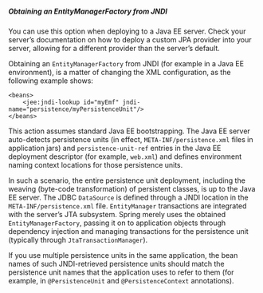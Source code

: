 ##### Obtaining an EntityManagerFactory from JNDI

You can use this option when deploying to a Java EE server. Check your server’s documentation on how to deploy a custom JPA provider into your server, allowing for a different provider than the server’s default.

Obtaining an `EntityManagerFactory` from JNDI (for example in a Java EE environment), is a matter of changing the XML configuration, as the following example shows:

```
<beans>
    <jee:jndi-lookup id="myEmf" jndi-name="persistence/myPersistenceUnit"/>
</beans>
```

This action assumes standard Java EE bootstrapping. The Java EE server auto-detects persistence units (in effect, `META-INF/persistence.xml` files in application jars) and `persistence-unit-ref` entries in the Java EE deployment descriptor (for example, `web.xml`) and defines environment naming context locations for those persistence units.

In such a scenario, the entire persistence unit deployment, including the weaving (byte-code transformation) of persistent classes, is up to the Java EE server. The JDBC `DataSource` is defined through a JNDI location in the `META-INF/persistence.xml` file. `EntityManager` transactions are integrated with the server’s JTA subsystem. Spring merely uses the obtained `EntityManagerFactory`, passing it on to application objects through dependency injection and managing transactions for the persistence unit (typically through `JtaTransactionManager`).

If you use multiple persistence units in the same application, the bean names of such JNDI-retrieved persistence units should match the persistence unit names that the application uses to refer to them (for example, in `@PersistenceUnit` and `@PersistenceContext` annotations).